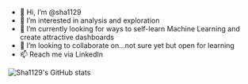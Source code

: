 - 👋 Hi, I’m @sha1129
- 👀 I’m interested in analysis and exploration
- 🌱 I’m currently looking for ways to self-learn Machine Learning and create attractive dashboards  
- 💞️ I’m looking to collaborate on...not sure yet but open for learning
- 📫 Reach me via LinkedIn

![Sha1129's GitHub stats](https://github-readme-stats.vercel.app/api?username=sha1129&show_icons=true&theme=tokyonight)

<!---
sha1129/sha1129 is a ✨ special ✨ repository because its `README.md` (this file) appears on your GitHub profile.
You can click the Preview link to take a look at your changes.
--->

